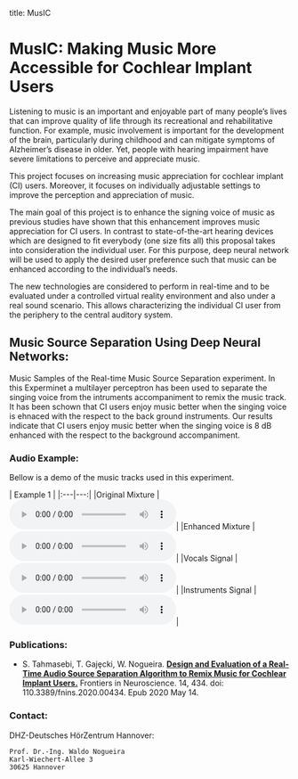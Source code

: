 title: MusIC

# MusIC: Making Music More Accessible for Cochlear Implant Users
Listening to music is an important and enjoyable part of many people’s lives that can improve quality of life through its recreational and rehabilitative function. For example, music involvement is important for the development of the brain, particularly during childhood and can mitigate symptoms of Alzheimer’s disease in older. Yet, people with hearing impairment have severe limitations to perceive and appreciate music. 

This project focuses on increasing music appreciation for cochlear implant (CI) users.  Moreover, it focuses on individually adjustable settings to improve the perception and appreciation of music. 

The main goal of this project is to enhance the signing voice of music as previous studies have shown that this enhancement improves music appreciation for CI users. In contrast to state-of-the-art hearing devices which are designed to fit everybody (one size fits all) this proposal takes into consideration the individual user. For this purpose, deep neural network will be used to apply the desired user preference such that music can be enhanced according to the individual’s needs. 

The new technologies are considered to perform in real-time and to be evaluated under a controlled virtual reality environment and also under a real sound scenario. This allows characterizing the individual CI user from the periphery to the central auditory system. 

## Music Source Separation Using Deep Neural Networks:

Music Samples of the Real-time Music Source Separation experiment. In this Experminet a multilayer perceptron has been used to separate the singing voice from the intruments accompaniment to remix the music track. It has been schown that CI users enjoy music better when the singing voice is ehnaced with the respect to the back ground instruments. Our results indicate that CI users enjoy music better when the singing voice is 8 dB enhanced with the respect to the background accompaniment.

### Audio Example: 

Bellow is a demo of the music tracks used in this experiment.

| Example 1    |
|:---|---:|
|Original Mixture | <audio controls><source src="/__downloads/apg/original.mp3" type="audio/mpeg"> Your browser.</audio>|
|Enhanced Mixture | <audio controls><source src="/__downloads/apg/enhanced.mp3" type="audio/mpeg"> Your browser.</audio>|
|Vocals Signal | <audio controls><source src="/__downloads/apg/speech.mp3" type="audio/mpeg"> Your browser.</audio>|
|Instruments Signal | <audio controls><source src="/__downloads/apg/instruments.mp3" type="audio/mpeg"> Your browser.</audio>|


### Publications:
    
- S. Tahmasebi, T. Gajȩcki, W. Nogueira. **[Design and Evaluation of a Real-Time Audio Source Separation Algorithm to Remix Music for Cochlear Implant Users.](https://www.frontiersin.org/articles/10.3389/fnins.2020.00434/full)** Frontiers in Neuroscience. 14, 434. doi: 110.3389/fnins.2020.00434. Epub 2020 May 14.  

 
    
### Contact:
DHZ-Deutsches HörZentrum Hannover:

    Prof. Dr.-Ing. Waldo Nogueira
    Karl-Wiechert-Allee 3 
    30625 Hannover    
    

